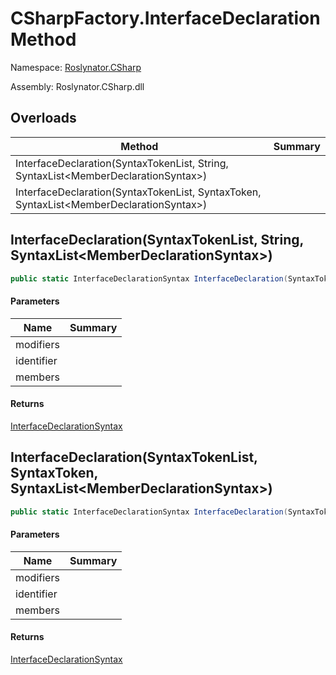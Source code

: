 # CSharpFactory\.InterfaceDeclaration Method

Namespace: [Roslynator.CSharp](../../README.md)

Assembly: Roslynator\.CSharp\.dll

## Overloads

| Method | Summary |
| ------ | ------- |
| InterfaceDeclaration\(SyntaxTokenList, String, SyntaxList\<MemberDeclarationSyntax>\) | |
| InterfaceDeclaration\(SyntaxTokenList, SyntaxToken, SyntaxList\<MemberDeclarationSyntax>\) | |

## InterfaceDeclaration\(SyntaxTokenList, String, SyntaxList\<MemberDeclarationSyntax>\)

```csharp
public static InterfaceDeclarationSyntax InterfaceDeclaration(SyntaxTokenList modifiers, string identifier, SyntaxList<MemberDeclarationSyntax> members = default(SyntaxList<MemberDeclarationSyntax>))
```

#### Parameters

| Name | Summary |
| ---- | ------- |
| modifiers | |
| identifier | |
| members | |

#### Returns

[InterfaceDeclarationSyntax](https://docs.microsoft.com/en-us/dotnet/api/microsoft.codeanalysis.csharp.syntax.interfacedeclarationsyntax)

## InterfaceDeclaration\(SyntaxTokenList, SyntaxToken, SyntaxList\<MemberDeclarationSyntax>\)

```csharp
public static InterfaceDeclarationSyntax InterfaceDeclaration(SyntaxTokenList modifiers, SyntaxToken identifier, SyntaxList<MemberDeclarationSyntax> members = default(SyntaxList<MemberDeclarationSyntax>))
```

#### Parameters

| Name | Summary |
| ---- | ------- |
| modifiers | |
| identifier | |
| members | |

#### Returns

[InterfaceDeclarationSyntax](https://docs.microsoft.com/en-us/dotnet/api/microsoft.codeanalysis.csharp.syntax.interfacedeclarationsyntax)

